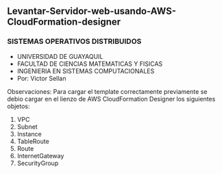 ## Levantar-Servidor-web-usando-AWS-CloudFormation-designer
### SISTEMAS OPERATIVOS DISTRIBUIDOS
- UNIVERSIDAD DE GUAYAQUIL
- FACULTAD DE CIENCIAS MATEMATICAS Y FISICAS
- INGENIERIA EN SISTEMAS COMPUTACIONALES
- Por: Victor Sellan

Observaciones:  Para cargar el template correctamente previamente se debio cargar en el lienzo de AWS CloudFormation Designer los siguientes objetos:
1. VPC
2. Subnet
3. Instance
4. TableRoute
5. Route
6. InternetGateway
7. SecurityGroup
